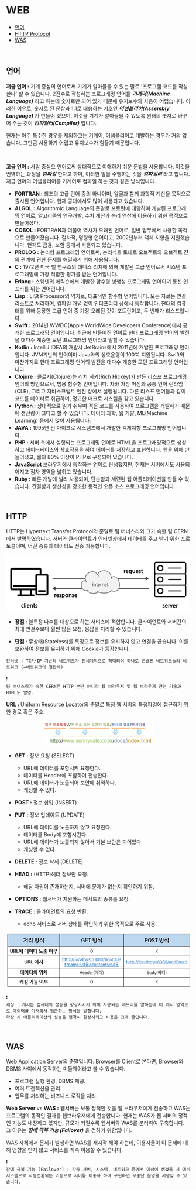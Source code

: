 # WEB
  - [언어](#언어)
  - [HTTP Protocol](#http)
  - [WAS](#was)

</br>

## 언어
**저급 언어 :** 기계 중심의 언어로써 기계가 알아들을 수 있는 말로 '프로그램 코드를 작성한다' 할 수 있습니다. 2진수로 작성하는 프로그래밍 언어를 ***기계어(Machine Language)*** 라고 하는데 숫자로만 되어 있기 때문에 유지보수와 사용이 어렵습니다. 이러한 이유로, 숫자로 된 문장과 1:1로 대응하는 기호인 ***어셈블리어(Assembly Language)*** 가 만들어 졌으며, 이것을 기계가 알아들을 수 있도록 원래의 숫자로 바꾸어 주는 것이 ***컴파일러(Compiler)*** 입니다.

현재는 아주 특수한 경우를 제외하고는 기계어, 어셈블리어로 개발하는 경우가 거의 없습니다. 그만큼 사용하기 어렵고 유지보수가 힘들기 때문입니다.

</br>

**고급 언어 :** 사람 중심으 언어로써 상대적으로 이해하기 쉬운 문법을 사용합니다. 이것을 번역하는 과정을 ***컴파일*** 한다고 하며, 이러한 일을 수행하는 것을 ***컴파일러*** 라고 합니다. 저급 언어의 어셈블리어를 기계어로 컴파일 하는 것과 같은 방식입니다.
- **FORTRAN :** 최초의 고급 언어 중의 하나이며, 알골과 함께 과학적 계산을 목적으로 출시된 언어입니다. 현재 공대에서도 많이 사용되고 있습니다.
-  **ALGOL :** Algorithmic Language의 준말로 포트란에 대항하여 개발된 프로그래밍 언어로, 알고리즘의 연구개발, 수치 계산과 논리 연산에 이용하기 위한 목적으로 만들어졌다.
- **COBOL :** FORTRAN과 더불어 역사가 오래된 언어로, 일반 업무에서 사용할 목적으로 만들어졌습니다. 절차적, 명령형 언어이고, 2002년부터 객체 지향을 지원했습니다. 현재도 금융, 보험 등에서 사용되고 있습니다.
- **PROLOG :** 논리형 프로그래밍 언어로써, 논리식을 토대로 오브젝트와 오브젝트 간의 관계에 관한 문제를 해결하기 위해 사용됩니다.
- **C :** 1972년 미국 벨 연구소의 데니스 리치에 의해 개발된 고급 언어로써 시스템 프로그래밍에 가장 적합한 평가를 받는 언어입니다.
- **Erlang :** 스웨덴의 에릭슨에서 개발한 함수형 병행성 프로그래밍 언어이며 통신 인프라를 위한 언어입니다.
- **Lisp :** LISt Processor의 약자로, 대표적인 함수형 언어입니다. 모든 자료는 연결 리스트로 처리하며, 컴파일 개념 없이 인터프리터 상에서 동작합니다. 현대의 컴퓨터를 위해 등장한 고급 언어 중 가장 오래된 것이 포트란이고, 두 번째가 리스프입니다.
- **Swift :** 2014년 WWDC(Apple WorldWide Developers Conference)에서 공개한 프로그래밍 언어입니다. 최근에 만들어진 언어로 현대 프로그래밍 언어의 발전을 대다수 계승한 모던 프로그래밍 언어라고 말할 수 있습니다.
-  **Kotlin :** IntelliJ IDEA의 개발사 JetBrains에서 2011년에 개발한 프로그래밍 언어입니다. JVM기반의 언어이며 Java와의 상호운영이 100% 지원됩니다. Swift와 마찬가지로 현대 프로그래밍 언어의 발전을 대다수 계층한 모던 프로그래밍 언어입니다.
-  **Clojure :** 클로저(Clojure)는 리치 히키(Rich Hickey)가 만든 리스프 프로그래밍 언어의 방언으로서, 범용 함수형 언어입니다. 자바 가상 머신과 공통 언어 런타임(CLR), 그리고 자바스크립트 엔진 상에서 실행됩니다. 다른 리스프 언어들과 같이 코드를 데이터로 취급하며, 정교한 매크로 시스템을 갖고 있습니다.
-  **Python :** 상대적으로 읽기 쉬우며 적은 코드를 사용하여 프로그램을 개발하기 때문에 생산량이 크다고 할 수 있습니다. 데이터 과학, 웹 개발, ML(Machine Learning) 등에서 많이 사용됩니다.
-  **JAVA :** 1995년 썬 마이크로 시스템즈에서 개발한 객체지향 프로그래밍 언어입니다.
-  **PHP :** 서버 측에서 실행되는 프로그래밍 언어로 HTML을 프로그래밍적으로 생성하고 데이터베이스와 상호작용을 하여 데이터를 저장하고 표현합니다. 웹을 위해 만들어졌고, 웹의 80% 이상이 PHP로 구성되어 있습니다.
-  **JavaScript** 브라우저에서 동작하는 언어로 탄생했지만, 현재는 서버에서도 사용되어지고 점차 영역을 넓히고 있습니다.
-  **Ruby :** 빠른 개발에 널리 사용되며, 단순함과 세련된 웹 어플리케이션을 만들 수 있습니다. 간결함과 생산성을 강조한 동적인 오픈 소스 프로그래밍 언어입니다.

</br>

## HTTP
HTTP는 Hypertext Transfer Protocol의 준말로 팀 버너스리와 그가 속한 팀 CERN에서 발명하였습니다. 서버와 클라이언트가 인터넷상에서 데이터를 주고 받기 위한 프로토콜이며, 어떤 종류의 데이터도 전송 가능합니다.

<p align="center"><img src="./../images/http.png"></p>

- **장점 :** 불특정 다수를 대상으로 하는 서비스에 적합합니다. 클라이언트와 서버간의 최대 연결수보다 훨씬 많은 요청, 응답을 처리할 수 있습니다.

- **단점 :** 무상태(Stateless)를 특징으로 정보를 유지하지 않고 연결을 끊습니다. 이를 보완하여 정보를 유지하기 위해 Cookie가 등장합니다.


```
인터넷 : TCP/IP 기반의 네트워크가 전세계적으로 확대되어 하나로 연결된 네트워크들의 네트워크 (=네트워크의 결합체)

❗
팀 버너스리가 속한 CERN은 HTTP 뿐만 아니라 웹 브라우저 및 웹 브라우저 관련 기술과 HTML도 발명.
```

**URL :** Uniform Resource Locator의 준말로 특정 웹 서버의 특정파일에 접근하기 위한 경로 혹은 주소.

<p align="center"><img src="./../images/URL.png" width="60%"></p>

- **GET :** 정보 요청 (SELECT)
  - URL에 데이터를 포함시켜 요청한다.
  - 데이터를 Header에 포함하여 전송한다.
  - URL에 데이터가 노출되어 보안에 취약하다.
  - 캐싱할 수 있다.

- **POST :** 정보 삽입 (INSERT)
- **PUT :** 정보 업데이트 (UPDATE)
  - URL에 데이터를 노출하지 않고 요청한다.
  - 데이터를 Body에 포함시킨다.
  - URL에 데이터가 노출되지 않아서 기본 보안은 되어있다.
  - 캐싱할 수 없다.
- **DELETE :** 정보 삭제 (DELETE)
- **HEAD :** (HTTP)헤더 정보만 요청.
  - 해당 자원이 존재하는지, 서버에 문제가 없는지 확인하기 위함.
- **OPTIONS :** 웹서버가 지원하는 메서드의 종류를 요청.
- **TRACE :** 클라이언트의 요청 반환.
  - echo 서비스로 서버 상태를 확인하기 위한 목적으로 주로 사용.

<p align="center"><img src="./../images/getPost.png"></p>

```
❗
캐싱 : 캐시는 컴퓨터의 성능을 향상시키기 위해 사용되는 메모리를 말하는데 이 캐시 영역으로 데이터를 가져와서 접근하는 방식을 말합니다. 
확장 시 애플리케이션의 성능을 현격히 향상시키고 비용은 크게 줄입니다.
```

</br>

## WAS
Web Application Server의 준말입니다. Browser를 Client로 본다면, Browser와 DBMS 사이에서 동작하는 미들웨어라고 볼 수 있습니다.
- 프로그램 실행 환경, DBMS 제공.
- 여러 트랜잭션을 관리.
- 업무를 처리하는 비즈니스 로직을 처리.

**Web Server** vs **WAS :** 웹서버는 보통 정적인 것을 웹 브라우저에게 전송하고 WAS는 프로그램의 동적인 결과를 웹브라우저에게 전송합니다. 현재는 WAS가 웹 서버의 정적인 기능도 내장하고 있지만, 규모가 커질수록 웹서버와 WAS를 분리하여 구축합니다. 그 이유는 ***장애 극복 기능 (Failover)*** 을 겸하기 위함입니다.

 WAS 자체에서 문제가 발생하면 WAS를 재시작 해야 하는데, 이용자들이 이 문제에 대해 영향을 받지 않고 서비스를 계속 이용할 수 있습니다.
```
❗
장애 극복 기능 (Failover) : 각종 서버, 시스템, 네트워크 등에서 이상이 생겼을 시 예비 시스템으로 자동전환되는 기능으로 서버를 이중화 하여 구현하면 무중단 운영을 시행할 수 있습니다.
```